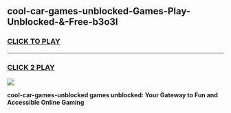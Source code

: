 
## cool-car-games-unblocked-Games-Play-Unblocked-&-Free-b3o3l
<h3>
<a href="https://premium76.site?title=cool-car-games-unblocked&ref=24A">CLICK TO PLAY</a></h3>
<hr>

<h3>
<a href="https://premium76.site?title=cool-car-games-unblocked&ref=24A">CLICK 2 PLAY</a>
  
</h3>

<a href="https://premium76.site?title=cool-car-games-unblocked&ref=24A"><img src="https://clearcache.store/games.png"></a>


**cool-car-games-unblocked games unblocked: Your Gateway to Fun and Accessible Online Gaming**
